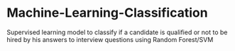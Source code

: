 # Machine-Learning-Classification
Supervised learning model to classify if a candidate is qualified or not to be hired by his answers to interview questions using Random Forest/SVM

